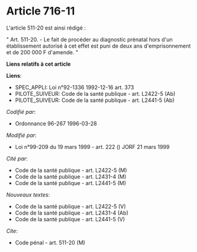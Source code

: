 # Article 716-11

L'article 511-20 est ainsi rédigé :

" Art. 511-20. - Le fait de procéder au diagnostic prénatal hors d'un établissement autorisé à cet effet est puni de deux ans
d'emprisonnement et de 200 000 F d'amende. "

**Liens relatifs à cet article**

**Liens**:

  - SPEC_APPLI: Loi n°92-1336 1992-12-16 art. 373
  - PILOTE_SUIVEUR: Code de la santé publique - art. L2422-5 (Ab)
  - PILOTE_SUIVEUR: Code de la santé publique - art. L2441-5 (Ab)

_Codifié par_:

  - Ordonnance 96-267 1996-03-28

_Modifié par_:

  - Loi n°99-209 du 19 mars 1999 - art. 222 () JORF 21 mars 1999

_Cité par_:

  - Code de la santé publique - art. L2422-5 (M)
  - Code de la santé publique - art. L2431-4 (M)
  - Code de la santé publique - art. L2441-5 (M)

_Nouveaux textes_:

  - Code de la santé publique - art. L2422-5 (V)
  - Code de la santé publique - art. L2431-4 (Ab)
  - Code de la santé publique - art. L2441-5 (V)

_Cite_:

  - Code pénal - art. 511-20 (M)
